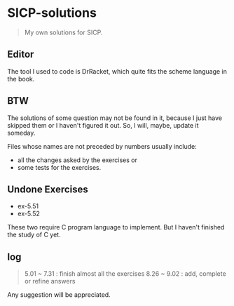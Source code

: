 # SICP-solutions
> My own solutions for SICP.

## Editor
The tool I used to code is DrRacket, which quite fits the scheme language in the book.

## BTW
The solutions of some question may not be found in it, because I just have skipped them or I haven't figured it out. So, I will, maybe, update it someday.

Files whose names are not preceded by numbers usually include:
- all the changes asked by the exercises or
- some tests for the exercises.

## Undone Exercises
- ex-5.51
- ex-5.52

These two require C program language to implement. But I haven't finished the study of C yet.

## log
> 5.01 ~ 7.31 : finish almost all the exercises
> 8.26 ~ 9.02 : add, complete or refine answers

Any suggestion will be appreciated.
